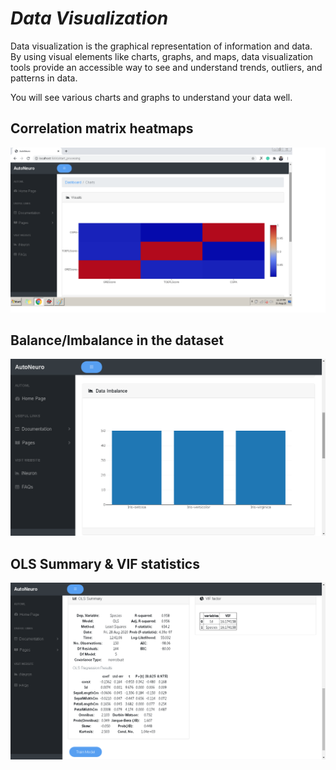 # **_Data Visualization_**
Data visualization is the graphical representation of information and data. 
By using visual elements like charts, graphs, and maps, data visualization tools provide an accessible way to see and understand trends, outliers, and patterns in data.

You will see various charts and graphs to understand your data well.

## Correlation matrix heatmaps
 
![Visualization](../img/imgreg2.png)

## Balance/Imbalance in the dataset 

![Visualization](../img/7.png)

## OLS Summary & VIF statistics
![Visualization](../img/8.png)




